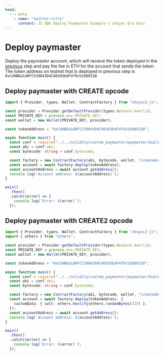 ```yaml
---
head:
  - - meta
    - name: "twitter:title"
      content: JS SDK Deploy Paymaster Example | zkSync Era Docs
---
```


# Deploy paymaster

Deploy the paymaster account, which will receive the token deployed in the [previous](deploy-token.md) step and pay the fee in ETH for the account that
sends the token. The token address on testnet that is deployed in previous step is `0xCd9BDa1d0FC539043D4C80103bdF4f9cb108931B`

## Deploy paymaster with CREATE opcode

```ts
import { Provider, types, Wallet, ContractFactory } from "zksync2-js";

const provider = Provider.getDefaultProvider(types.Network.Goerli);
const PRIVATE_KEY = process.env.PRIVATE_KEY;
const wallet = new Wallet(PRIVATE_KEY, provider);

const tokenAddress = "0xCd9BDa1d0FC539043D4C80103bdF4f9cb108931B";

async function main() {
  const conf = require("../../solidity/custom_paymaster/paymaster/build/Paymaster.json");
  const abi = conf.abi;
  const bytecode: string = conf.bytecode;

  const factory = new ContractFactory(abi, bytecode, wallet, "createAccount");
  const account = await factory.deploy(tokenAddress);
  const accountAddress = await account.getAddress();
  console.log(`Account address: ${accountAddress}`);
}

main()
  .then()
  .catch((error) => {
    console.log(`Error: ${error}`);
  });
```

## Deploy paymaster with CREATE2 opcode

```ts
import { Provider, types, Wallet, ContractFactory } from "zksync2-js";
import { ethers } from "ethers";

const provider = Provider.getDefaultProvider(types.Network.Goerli);
const PRIVATE_KEY = process.env.PRIVATE_KEY;
const wallet = new Wallet(PRIVATE_KEY, provider);

const tokenAddress = "0xCd9BDa1d0FC539043D4C80103bdF4f9cb108931B";

async function main() {
  const conf = require("../../solidity/custom_paymaster/paymaster/build/Paymaster.json");
  const abi = conf.abi;
  const bytecode: string = conf.bytecode;

  const factory = new ContractFactory(abi, bytecode, wallet, "create2Account");
  const account = await factory.deploy(tokenAddress, {
    customData: { salt: ethers.hexlify(ethers.randomBytes(32)) },
  });
  const accountAddress = await account.getAddress();
  console.log(`Account address: ${accountAddress}`);
}

main()
  .then()
  .catch((error) => {
    console.log(`Error: ${error}`);
  });
```
